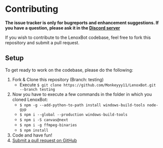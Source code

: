# Contributing

**The issue tracker is only for bugreports and enhancement suggestions. If you have a question, please ask it in the [Discord server](https://lenoxbot.com/discord)**

If you wish to contribute to the LenoxBot codebase, feel free to fork this repository and submit a pull request.

## Setup
To get ready to work on the codebase, please do the following:

1. Fork & Clone this repository (Branch: testing)
    - Execute `$ git clone https://github.com/Monkeyyy11/LenoxBot.git --branch testing`
2. Now you have to execute a few commands in the folder in which you cloned LenoxBot: 
    - `$ npm -g --add-python-to-path install windows-build-tools node-gyp`
    - `$ npm i --global --production windows-build-tools`
    - `$ npm i -S canvas@next`
    - `$ npm i -g ffmpeg-binaries`
    - `$ npm install`
3. Code and have fun!
4. [Submit a pull request on GitHub](https://github.com/Monkeyyy11/LenoxBot/compare)

